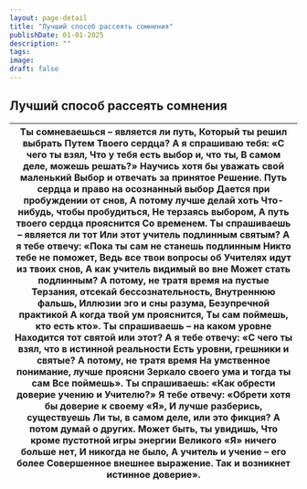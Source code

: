 ```yaml
---
layout: page-detail
title: "Лучший способ рассеять сомнения"
publishDate: 01-01-2025
description: ""
tags:
image:
draft: false
---
```


## Лучший способ рассеять сомнения
| Ты сомневаешься – является ли путь,  Который ты решил выбрать Путем  Твоего сердца?  А я спрашиваю тебя: «С чего ты взял,  Что у тебя есть выбор и, что ты,  В самом деле, можешь решать?»  Научись хотя бы уважать свой маленький  Выбор и отвечать за принятое  Решение.  Путь сердца и право на осознанный выбор  Дается при пробуждении от снов,  А потому лучше делай хоть  Что-нибудь, чтобы пробудиться,  Не терзаясь выбором,  А путь твоего сердца прояснится  Со временем.  Ты спрашиваешь – является ли тот  Или этот учитель подлинным святым?  А я тебе отвечу:  «Пока ты сам не станешь подлинным  Никто тебе не поможет,  Ведь все твои вопросы об  Учителях идут из твоих снов,  А как учитель видимый во вне  Может стать подлинным?  А потому, не тратя время на пустые  Терзания, отсекай бессознательность,  Внутреннюю фальшь,  Иллюзии эго и сны разума,  Безупречной практикой  А когда твой ум прояснится,  Ты сам поймешь, кто есть кто».  Ты спрашиваешь – на каком уровне  Находится тот святой или этот?  А я тебе отвечу: «С чего ты взял, что в истинной реальности  Есть уровни, грешники и святые?  А потому, не тратя время  На умственное понимание, лучше проясни  Зеркало своего ума и тогда ты сам  Все поймешь».  Ты спрашиваешь: «Как обрести доверие  учению и Учителю?»  Я тебе отвечу:  «Обрети хотя бы доверие к своему «Я»,  И лучше разберись, существуешь  Ли ты, в самом деле, или это фикция?  А потом думай о других.  Может быть, ты увидишь,  Что кроме пустотной игры энергии  Великого «Я» ничего больше нет,  И никогда не было,  А учитель и учение – его более  Совершенное внешнее выражение.  Так и возникнет истинное доверие». |
| ------------------------------------------------------------------------------------------------------------------------------------------------------------------------------------------------------------------------------------------------------------------------------------------------------------------------------------------------------------------------------------------------------------------------------------------------------------------------------------------------------------------------------------------------------------------------------------------------------------------------------------------------------------------------------------------------------------------------------------------------------------------------------------------------------------------------------------------------------------------------------------------------------------------------------------------------------------------------------------------------------------------------------------------------------------------------------------------------------------------------------------------------------------------------------------------------------------------------------------------------------------------------------------------------------------------------------------------------------------------------------------------------------------------------------------------------------------------------------------------------------------------------------------------------------------------------------------------------------------------------------------------------------------------------------------------ |
  
  

